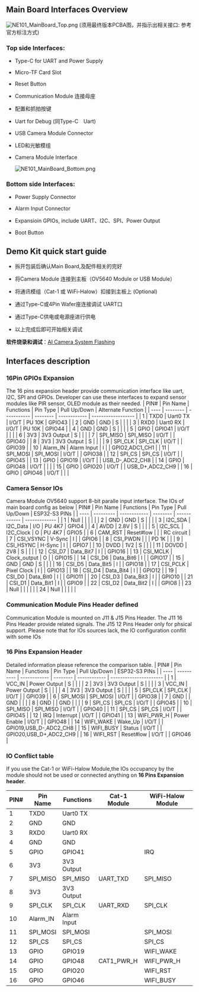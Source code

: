 

## **Main Board Interfaces Overview**

   ![NE101_MainBoard_Top.png](/img/Hardware_Guide\Edge_AI_Camera/HardwareConnection/NE101_MainBoard_Top.png)
   (须用最终版本PCBA图，并指示出相关接口:  参考官方标注方式)
### Top side Interfaces:

- Type-C for UART and Power Supply

- Micro-TF Card Slot

- Reset Button

- Communication Module 连接母座

- 配置和抓拍按键

- Uart for Debug (同Type-C　Uart)

- USB Camera Module Connector

- LED和光敏模组

- Camera Module Interface

  ![NE101_MainBoard_Bottom.png](/img/Hardware_Guide/Edge_AI_Camera/HardwareConnection/NE101_MainBoard_Bottom.png)

### Bottom side Interfaces:

- Power Supply Connector

- Alarm Input Connector

- Expansioin GPIOs, include UART、I2C、SPI、Power Output

- Boot Button

## **Demo Kit quick start guide**

- 拆开包装后确认Main Board,及配件相关的完好

- 将Camera Module 连接到主板（OV5640 Module or USB Module）

- 将通讯模组（Cat-1 或 WiFi-Halow）扣接到主板上 (Optional)

- 通过Type-C或4Pin Wafer座连接调试 UART口

- 通过Type-C供电或电源座进行供电

- 以上完成后即可开始相关调试


 **软件烧录和调试**：[AI Camera System Flashing](http://192.168.13.9:3000/docs/Edge%20AI%20Camera/NeoEyes%20NE101%20Series/Software%20Guide/System%20Flashing%20and%20Initialization)

## **Interfaces description**

### 16Pin GPIOs Expansion

The 16 pins expansion header provide communication interface like uart, I2C,  SPI and GPIOs. Developer can use these interfaces to expand sensor modules like PIR sensor, OLED module as their needed.
| PIN# | Pin Name | Functions   | Pin Type | Pull Up/Down | Alternate Function |
| ---- | -------- | ----------- | -------- | ------------ | ------------------ |
| 1    | TXD0     | Uart0 TX    | I/O/T    | PU 10K       | GPIO43             |
| 2    | GND      | GND         | S        |              |                    |
| 3    | RXD0     | Uart0 RX    | I/O/T    | PU 10K       | GPIO44             |
| 4    | GND      | GND         | S        |              |                    |
| 5    | GPIO     | GPIO41      | I/O/T    |              |                    |
| 6    | 3V3      | 3V3 Output  | S        |              |                    |
| 7    | SPI_MISO | SPI_MISO    | I/O/T    |              | GPIO40             |
| 8    | 3V3      | 3V3 Output  | S        |              |                    |
| 9    | SPI_CLK  | SPI_CLK     | I/O/T    |              | GPIO39             |
| 10   | Alarm_IN | Alarm Input | I        |              | GPIO2,ADC1_CH1     |
| 11   | SPI_MOSI | SPI_MOSI    | I/O/T    |              | GPIO38             |
| 12   | SPI_CS   | SPI_CS      | I/O/T    |              | GPIO45             |
| 13   | GPIO     | GPIO19      | I/O/T    |              | USB_D-,ADC2_CH8    |
| 14   | GPIO     | GPIO48      | I/O/T    |              |                    |
| 15   | GPIO     | GPIO20      | I/O/T    |              | USB_D+,ADC2_CH9    |
| 16   | GPIO     | GPIO46      | I/O/T    |              |                    |

### Camera Sensor IOs

Camera Module OV5640 support 8-bit paralle input interface. The IOs of main board config as below
| PIN# | Pin Name  | Functions    | Pin Type | Pull Up/Down | ESP32-S3 PINs |
| ---- | --------- | ------------ | -------- | ------------ | ------------- |
| 1    | Null      |              |          |              |               |
| 2    | GND       | GND          | S        |              |               |
| 3    | I2C_SDA   | I2C_Data     | I/O      | PU 4K7       | GPIO4         |
| 4    | AVDD      | 2.8V         | S        |              |               |
| 5    | I2C_SCL   | I2C_Clock    | O        | PU 4K7       | GPIO5         |
| 6    | CAM_RST   | Reset#low    |          |              | RC circuit    |
| 7    | CSI_VSYNC | V-Sync       | I        |              | GPIO6         |
| 8    | CSI_PWDN  |              |          | PD 1K        |               |
| 9    | CSI_HSYNC | H-Sync       | I        |              | GPIO7         |
| 10   | DVDD      | 1V2          | S        |              |               |
| 11   | DOVDD     | 2V8          | S        |              |               |
| 12   | CSI_D7    | Data_Bit7    | I        |              | GPIO16        |
| 13   | CSI_MCLK  | Clock_output | O        |              | GPIO15        |
| 14   | CSI_D6    | Data_Bit6    | I        |              | GPIO17        |
| 15   | GND       | GND          | S        |              |               |
| 16   | CSI_D5    | Data_Bit5    | I        |              | GPIO18        |
| 17   | CSI_PCLK  | Pixel Clock  | I        |              | GPIO13        |
| 18   | CSI_D4    | Data_Bit4    | I        |              | GPIO12        |
| 19   | CSI_D0    | Data_Bit0    | I        |              | GPIO11        |
| 20   | CSI_D3    | Data_Bit3    | I        |              | GPIO10        |
| 21   | CSI_D1    | Data_Bit1    | I        |              | GPIO9         |
| 22   | CSI_D2    | Data_Bit2    | I        |              | GPIO8         |
| 23   | Null      |              |          |              |               |
| 24   | Null      |              |          |              |               |

### Communication Module Pins Header defined

Communication Module is mounted on J11 & J15  Pins Header.  The J11 16 Pins Header provide related signals. The J15 12 Pins Header only for phsical support.
Please note that for IOs sources lack, the IO configuration conflit with some IOs 

### 16 Pins Expansion  Header

Detailed information please reference the comparison table.
| PIN# | Pin Name   | Functions    | Pin Type | Pull Up/Down | ESP32-S3 PINs          |
| ---- | ---------- | ------------ | -------- | ------------ | ---------------------- |
| 1    | VCC_IN     | Power Output | S        |              |                        |
| 2    | 3V3        | 3V3 Output   | S        |              |                        |
| 3    | VCC_IN     | Power Output | S        |              |                        |
| 4    | 3V3        | 3V3 Output   | S        |              |                        |
| 5    | SPI_CLK    | SPI_CLK      | I/O/T    |              | GPIO39                 |
| 6    | SPI_MOSI   | SPI_MOSI     | I/O/T    |              | GPIO38                 |
| 7    | GND        |              | GND      |              |                        |
| 8    | GND        |              | GND      |              |                        |
| 9    | SPI_CS     | SPI_CS       | I/O/T    |              | GPIO45                 |
| 10   | SPI_MISO   | SPI_MISO     | I/O/T    |              | GPIO40                 |
| 11   | SPI_CS     | SPI_CS       | I/O/T    |              | GPIO45                 |
| 12   | IRQ        | Interrupt    | I/O/T    |              | GPIO41                 |
| 13   | WIFI_PWR_H | Power Enable | I/O/T    |              | GPIO48                 |
| 14   | WIFI_WAKE  | Wake_Up      | I/O/T    |              | GPIO19,USB_D-,ADC2_CH8 |
| 15   | WIFI_BUSY  | Status       | I/O/T    |              | GPIO20,USB_D+,ADC2_CH9 |
| 16   | WIFI_RST   | Reset#low    | I/O/T    |              | GPIO46                 |



### IO Conflict table

  If you use the Cat-1 or WiFi-Halow Module,the IOs occupancy by the module should not be used or connected anything on **16 Pins Expansion header**. 

| PIN# | Pin Name | Functions   | Cat-1 Module | WiFi-Halow Module |
| ---- | -------- | ----------- | ------------ | ----------------- |
| 1    | TXD0     | Uart0 TX    |              |                   |
| 2    | GND      | GND         |              |                   |
| 3    | RXD0     | Uart0 RX    |              |                   |
| 4    | GND      | GND         |              |                   |
| 5    | GPIO     | GPIO41      |              | IRQ               |
| 6    | 3V3      | 3V3 Output  |              |                   |
| 7    | SPI_MISO | SPI_MISO    | UART_TXD     | SPI_MISO          |
| 8    | 3V3      | 3V3 Output  |              |                   |
| 9    | SPI_CLK  | SPI_CLK     | UART_RXD     | SPI_CLK           |
| 10   | Alarm_IN | Alarm Input |              |                   |
| 11   | SPI_MOSI | SPI_MOSI    |              | SPI_MOSI          |
| 12   | SPI_CS   | SPI_CS      |              | SPI_CS            |
| 13   | GPIO     | GPIO19      |              | WIFI_WAKE         |
| 14   | GPIO     | GPIO48      | CAT1_PWR_H   | WIFI_PWR_H        |
| 15   | GPIO     | GPIO20      |              | WIFI_RST          |
| 16   | GPIO     | GPIO46      |              | WIFI_BUSY         |
